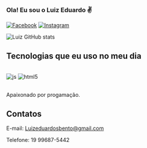 
### Ola! Eu sou o Luiz Eduardo ✌️

[![Facebook](https://img.shields.io/badge/Facebook-1877F2?style=for-the-badge&logo=facebook&logoColor=white
)](https://www.facebook.com/luizeduardo.bento.7)
[![Instagram](https://img.shields.io/badge/Instagram-E4405F?style=for-the-badge&logo=instagram&logoColor=white)](https://www.instagram.com/luizeduardo.bento.7/)

![Luiz GitHub stats](https://github-readme-stats.vercel.app/api?username=Lu1zEdu4rdo&show_icons=true&theme=tokyonight)

## Tecnologias que eu uso no meu dia

<div style="display: inline_block"><br/>  
    <img aling="center" alt="js" src="https://img.shields.io/badge/JavaScript-F7DF1E?style=for-the-badge&logo=javascript&logoColor=black" />
    <img aling="center" alt="html5" src="https://img.shields.io/badge/HTML5-E34F26?style=for-the-badge&logo=html5&logoColor=white" />
</div><br/>

Apaixonado por progamação.

## Contatos 
 E-mail: Luizeduardosbento@gmail.com
 
  Telefone: 19 99687-5442